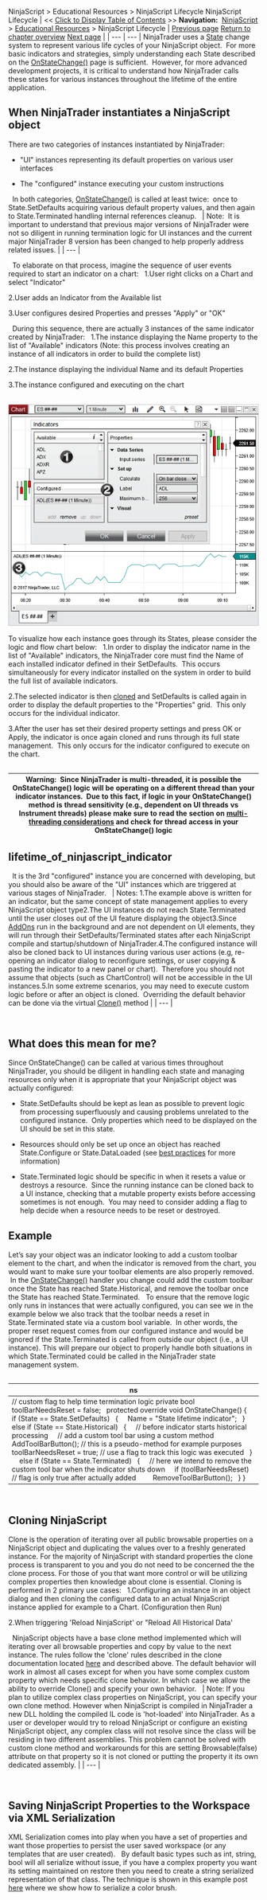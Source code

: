 ﻿
NinjaScript > Educational Resources > NinjaScript Lifecycle
NinjaScript Lifecycle
| << [Click to Display Table of Contents](understanding_the_lifecycle_of.md) >> **Navigation:**     [NinjaScript](ninjascript-1.md) > [Educational Resources](educational_resources-1.md) > NinjaScript Lifecycle | [Previous page](multi-time_frame__instruments-1.md) [Return to chapter overview](educational_resources-1.md) [Next page](using_3rd_party_indicators-1.md) |
| --- | --- |
NinjaTrader uses a [State](state-1.md) change system to represent various life cycles of your NinjaScript object.  For more basic indicators and strategies, simply understanding each State described on the [OnStateChange()](onstatechange-1.md) page is sufficient.  However, for more advanced development projects, it is critical to understand how NinjaTrader calls these states for various instances throughout the lifetime of the entire application.
 
## When NinjaTrader instantiates a NinjaScript object
There are two categories of instances instantiated by NinjaTrader:
 
- "UI" instances representing its default properties on various user interfaces

- The "configured" instance executing your custom instructions

 
In both categories, [OnStateChange()](onstatechange-1.md) is called at least twice:  once to State.SetDefaults acquiring various default property values, and then again to State.Terminated handling internal references cleanup.
 
| Note:  It is important to understand that previous major versions of NinjaTrader were not so diligent in running termination logic for UI instances and the current major NinjaTrader 8 version has been changed to help properly address related issues. |
| --- |

 
To elaborate on that process, imagine the sequence of user events required to start an indicator on a chart:
 
1.User right clicks on a Chart and select "Indicator"

2.User adds an Indicator from the Available list

3.User configures desired Properties and presses "Apply" or "OK"

 
During this sequence, there are actually 3 instances of the same indicator created by NinjaTrader:
 
1.The instance displaying the Name property to the list of "Available" indicators (Note: this process involves creating an instance of all indicators in order to build the complete list)

2.The instance displaying the individual Name and its default Properties

3.The instance configured and executing on the chart

 
![indicator_dialog_state](indicator_dialog_state.png)

To visualize how each instance goes through its States, please consider the logic and flow chart below:
 
1.In order to display the indicator name in the list of "Available" indicators, the NinjaTrader core must find the Name of each installed indicator defined in their SetDefaults.  This occurs simultaneously for every indicator installed on the system in order to build the full list of available indicators.

2.The selected indicator is then [cloned](clone-1.md) and SetDefaults is called again in order to display the default properties to the "Properties" grid.  This only occurs for the individual indicator.

3.After the user has set their desired property settings and press OK or Apply, the indicator is once again cloned and runs through its full state management.  This only occurs for the indicator configured to execute on the chart.

## 
| Warning:  Since NinjaTrader is multi-threaded, it is possible the OnStateChange() logic will be operating on a different thread than your indicator instances.  Due to this fact, if logic in your OnStateChange() method is thread sensitivity (e.g., dependent on UI threads vs Instrument threads) please make sure to read the section on [multi-threading considerations](multi-threading-1.md) and check for thread access in your OnStateChange() logic |
| --- |

## 
## lifetime_of_ninjascript_indicator
 
It is the 3rd "configured" instance you are concerned with developing, but you should also be aware of the "UI" instances which are triggered at various stages of NinjaTrader.
 
| Notes:  1.The example above is written for an indicator, but the same concept of state management applies to every NinjaScript object type2.The UI instances do not reach State.Terminated until the user closes out of the UI feature displaying the object3.Since [AddOns](addon_development_overview-1.md) run in the background and are not dependent on UI elements, they will run through their SetDefaults/Terminated states after each NinjaScript compile and startup/shutdown of NinjaTrader.4.The configured instance will also be cloned back to UI instances during various user actions (e.g, re-opening an indicator dialog to reconfigure settings, or user copying & pasting the indicator to a new panel or chart).  Therefore you should not assume that objects (such as ChartControl) will not be accessible in the UI instances.5.In some extreme scenarios, you may need to execute custom logic before or after an object is cloned.  Overriding the default behavior can be done via the virtual [Clone()](clone-1.md) method |
| --- |

 
## What does this mean for me?
Since OnStateChange() can be called at various times throughout NinjaTrader, you should be diligent in handling each state and managing resources only when it is appropriate that your NinjaScript object was actually configured:
 
- State.SetDefaults should be kept as lean as possible to prevent logic from processing superfluously and causing problems unrelated to the configured instance.  Only properties which need to be displayed on the UI should be set in this state.

- Resources should only be set up once an object has reached State.Configure or State.DataLoaded (see [best practices](ninjascript_best_practices-1.md) for more information) 

- State.Terminated logic should be specific in when it resets a value or destroys a resource.  Since the running instance can be cloned back to a UI instance, checking that a mutable property exists before accessing sometimes is not enough.  You may need to consider adding a flag to help decide when a resource needs to be reset or destroyed.  

## 
## Example
Let’s say your object was an indicator looking to add a custom toolbar element to the chart, and when the indicator is removed from the chart, you would want to make sure your toolbar elements are also properly removed.  In the [OnStateChange()](onstatechange-1.md) handler you change could add the custom toolbar once the State has reached State.Historical, and remove the toolbar once the State has reached State.Terminated.
 
To ensure that the remove logic only runs in instances that were actually configured, you can see we in the example below we also track that the toolbar needs a reset in State.Terminated state via a custom bool variable.  In other words, the proper reset request comes from our configured instance and would be ignored if the State.Terminated is called from outside our object (i.e., a UI instance). This will prepare our object to properly handle both situations in which State.Terminated could be called in the NinjaTrader state management system.
## 
| ns |
| --- |
| // custom flag to help time termination logic private bool toolBarNeedsReset = false;   protected override void OnStateChange() {    if (State == State.SetDefaults)    {      Name = "State lifetime indicator";    }    else if (State == State.Historical)    {      // before indicator starts historical processing      // add a custom tool bar using a custom method      AddToolBarButton(); // this is a pseudo-method for example purposes      toolBarNeedsReset = true; // use a flag to track this logic was executed    }      else if (State == State.Terminated)    {      // here we intend to remove the custom tool bar when the indicator shuts down      if (toolBarNeedsReset) // flag is only true after actually added          RemoveToolBarButton();    } } |

 
## Cloning NinjaScript
Clone is the operation of iterating over all public browsable properties on a NinjaScript object and duplicating the values over to a freshly generated instance. For the majority of NinjaScript with standard properties the clone process is transparent to you and you do not need to be concerned the the clone process. For those of you that want more control or will be utilizing complex properties then knowledge about clone is essential. Cloning is performed in 2 primary use cases:
 
1.Configuring an instance in an object dialog and then cloning the configured data to an actual NinjaScript instance applied for example to a Chart. (Configuration then Run) 

2.When triggering 'Reload NinjaScript' or "Reload All Historical Data'

 
NinjaScript objects have a base clone method implemented which will iterating over all browsable properties and copy by value to the next instance. The rules follow the 'clone' rules described in the clone documentation located [here](clone-1.md) and described above. The default behavior will work in almost all cases except for when you have some complex custom property which needs specific clone behavior. In which case we allow the ability to override Clone() and specify your own behavior.
 
| Note: If you plan to utilize complex class properties on NinjaScript, you can specify your own clone method. However when NinjaScript is compiled in NinjaTrader a new DLL holding the compiled IL code is 'hot-loaded' into NinjaTrader. As a user or developer would try to reload NinjaScript or configure an existing NinjaScript object, any complex class will not resolve since the class will be residing in two different assemblies. This problem cannot be solved with custom clone method and workarounds for this are setting Browsable(false) attribute on that property so it is not cloned or putting the property it its own dedicated assembly. |
| --- |

 
## Saving NinjaScript Properties to the Workspace via XML Serialization
XML Serialization comes into play when you have a set of properties and want those properties to persist the user saved workspace (or any templates that are user created). 
 
By default basic types such as int, string, bool will all serialize without issue, if you have a complex property you want its setting maintained on restore then you need to create a string serialized representation of that class. The technique is shown in this example post [here](user_definable_color_inputs-1.md) where we show how to serialize a color brush.
